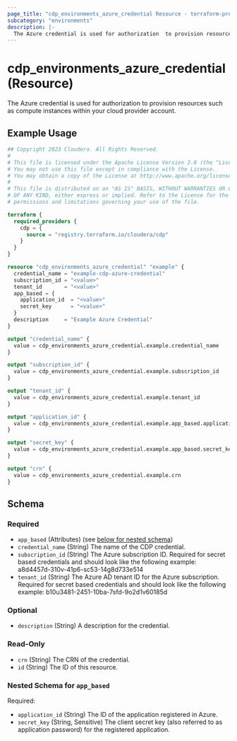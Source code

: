 ```yaml
---
page_title: "cdp_environments_azure_credential Resource - terraform-provider-cdp"
subcategory: "environments"
description: |-
  The Azure credential is used for authorization  to provision resources such as compute instances within your cloud provider account.
---
```


# cdp_environments_azure_credential (Resource)

The Azure credential is used for authorization  to provision resources such as compute instances within your cloud provider account.

## Example Usage

```terraform
## Copyright 2023 Cloudera. All Rights Reserved.
#
# This file is licensed under the Apache License Version 2.0 (the "License").
# You may not use this file except in compliance with the License.
# You may obtain a copy of the License at http://www.apache.org/licenses/LICENSE-2.0.
#
# This file is distributed on an "AS IS" BASIS, WITHOUT WARRANTIES OR CONDITIONS
# OF ANY KIND, either express or implied. Refer to the License for the specific
# permissions and limitations governing your use of the file.

terraform {
  required_providers {
    cdp = {
      source = "registry.terraform.io/cloudera/cdp"
    }
  }
}

resource "cdp_environments_azure_credential" "example" {
  credential_name = "example-cdp-azure-credential"
  subscription_id = "<value>"
  tenant_id       = "<value>"
  app_based = {
    application_id  = "<value>"
    secret_key      = "<value>"
  }
  description     = "Example Azure Credential"
}

output "credential_name" {
  value = cdp_environments_azure_credential.example.credential_name
}

output "subscription_id" {
  value = cdp_environments_azure_credential.example.subscription_id
}

output "tenant_id" {
  value = cdp_environments_azure_credential.example.tenant_id
}

output "application_id" {
  value = cdp_environments_azure_credential.example.app_based.application_id
}

output "secret_key" {
  value = cdp_environments_azure_credential.example.app_based.secret_key
}

output "crn" {
  value = cdp_environments_azure_credential.example.crn
}
```

<!-- schema generated by tfplugindocs -->
## Schema

### Required

- `app_based` (Attributes) (see [below for nested schema](#nestedatt--app_based))
- `credential_name` (String) The name of the CDP credential.
- `subscription_id` (String) The Azure subscription ID. Required for secret based credentials and should look like the following example: a8d4457d-310v-41p6-sc53-14g8d733e514
- `tenant_id` (String) The Azure AD tenant ID for the Azure subscription. Required for secret based credentials and should look like the following example: b10u3481-2451-10ba-7sfd-9o2d1v60185d

### Optional

- `description` (String) A description for the credential.

### Read-Only

- `crn` (String) The CRN of the credential.
- `id` (String) The ID of this resource.

<a id="nestedatt--app_based"></a>
### Nested Schema for `app_based`

Required:

- `application_id` (String) The ID of the application registered in Azure.
- `secret_key` (String, Sensitive) The client secret key (also referred to as application password) for the registered application.
